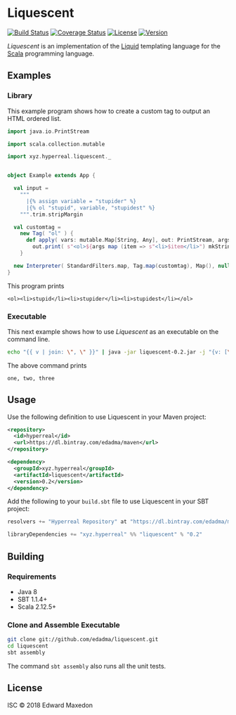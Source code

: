 Liquescent
==========

[![Build Status](https://www.travis-ci.org/edadma/liquescent.svg?branch=master)](https://www.travis-ci.org/edadma/liquescent)
[![Coverage Status](https://coveralls.io/repos/github/edadma/liquescent/badge.svg?branch=master)](https://coveralls.io/github/edadma/liquescent?branch=master)
[![License](https://img.shields.io/badge/license-ISC-blue.svg)](https://github.com/edadma/liquescent/blob/master/LICENSE)
[![Version](https://img.shields.io/badge/latest_release-v0.2-orange.svg)](https://github.com/edadma/liquescent/releases/tag/v0.2)

*Liquescent* is an implementation of the [Liquid](https://shopify.github.io/liquid/) templating language for the [Scala](http://scala-lang.org) programming language.


Examples
--------

### Library

This example program shows how to create a custom tag to output an HTML ordered list.

```scala
import java.io.PrintStream

import scala.collection.mutable

import xyz.hyperreal.liquescent._


object Example extends App {

  val input =
    """
      |{% assign variable = "stupider" %}
      |{% ol "stupid", variable, "stupidest" %}
    """.trim.stripMargin

  val customtag =
    new Tag( "ol" ) {
      def apply( vars: mutable.Map[String, Any], out: PrintStream, args: List[Any], context: AnyRef ) =
        out.print( s"<ol>${args map (item => s"<li>$item</li>") mkString}</ol>" )
    }

  new Interpreter( StandardFilters.map, Tag.map(customtag), Map(), null ).perform( LiquescentParser.parse(input), Console.out )
}
```

This program prints

    <ol><li>stupid</li><li>stupider</li><li>stupidest</li></ol>


### Executable

This next example shows how to use *Liquescent* as an executable on the command line.

```bash
echo "{{ v | join: \", \" }}" | java -jar liquescent-0.2.jar -j "{v: [\"one\", \"two\", \"three\"]}" --
```

The above command prints

    one, two, three


Usage
-----

Use the following definition to use Liquescent in your Maven project:

```xml
<repository>
  <id>hyperreal</id>
  <url>https://dl.bintray.com/edadma/maven</url>
</repository>

<dependency>
  <groupId>xyz.hyperreal</groupId>
  <artifactId>liquescent</artifactId>
  <version>0.2</version>
</dependency>
```

Add the following to your `build.sbt` file to use Liquescent in your SBT project:

```sbt
resolvers += "Hyperreal Repository" at "https://dl.bintray.com/edadma/maven"

libraryDependencies += "xyz.hyperreal" %% "liquescent" % "0.2"
```

Building
--------

### Requirements

- Java 8
- SBT 1.1.4+
- Scala 2.12.5+

### Clone and Assemble Executable

```bash
git clone git://github.com/edadma/liquescent.git
cd liquescent
sbt assembly
```

The command `sbt assembly` also runs all the unit tests.


License
-------

ISC © 2018 Edward Maxedon